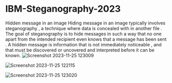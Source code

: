 # IBM-Steganography-2023
Hidden message in an image
Hiding message in an image typically involves steganography , a technique where data is concealed with in another file . The goal of steganography is to hide messages in such a way that no one apart from the intended recipient even knows that a message has been sent . A hidden message is information that is not immediately noticeable , and that must be discovered or uncovered and interpreted before it can be known.
![Screenshot 2023-11-25 123009](https://github.com/ChintalaAnusree/IBM-Steganography-2023/assets/145093622/89762502-55fc-498e-af1e-2793cdf6be52)

![Screenshot 2023-11-25 122115](https://github.com/ChintalaAnusree/IBM-Steganography-2023/assets/145093622/ec7a27d8-12e5-49bf-a305-f8ff4b952e40)

![Screenshot 2023-11-25 123020](https://github.com/ChintalaAnusree/IBM-Steganography-2023/assets/145093622/f85ca85f-1988-437f-a1af-5cee944d3160)
